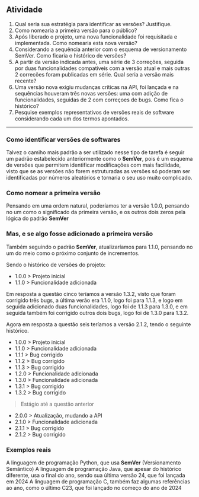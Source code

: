 ## Atividade 

1. Qual seria sua estratégia para identificar as versões? Justifique.
2. Como nomearia a primeira versão para o público?
3. Após liberado o projeto, uma nova funcionalidade foi requisitada e implementada. Como nomearia esta nova versão?
4. Considerando a sequência anterior com o esquema de versionamento SemVer. Como ficaria o histórico de versões?
5. A partir da versão indicada antes, uma série de 3 correções, seguida por duas funcionalidades compatíveis com a versão atual e mais outras 2 correcões foram publicadas em série. Qual seria a versão mais recente?
6. Uma versão nova exigiu mudanças críticas na API, foi lançada e na sequências houveram três novas versões: uma com adição de funcionalidades, seguidas de 2 com correçoes de bugs. Como fica o histórico?
7. Pesquise exemplos representativos de versões reais de software considerando cada um dos termos apontados.

---
### **Como identificar versões de softwares**

Talvez o camiho mais padrão a ser utilizado nesse tipo de tarefa é seguir um padrão estabelecido anteriormente como o **SemVer**, pois é um esquema de versões que permitem identificar modificações com mais facilidade, visto que se as versões não forem estruturadas as versões só poderam ser identificadas por números aleatórios e tornaria o seu uso muito complicado.

### **Como nomear a primeira versão**

Pensando em uma ordem natural, poderíamos ter a versão 1.0.0, pensando no um como o significado da primeira versão, e os outros dois zeros pela lógica do padrão **SemVer**

### **Mas, e se algo fosse adicionado a primeira versão**

Também seguindo o padrão **SemVer**, atualizaríamos para 1.1.0, pensando no um do meio como o próximo conjunto de incrementos.

Sendo o histórico de versões do projeto:

+ 1.0.0  > Projeto inicial 
+ 1.1.0  > Funcionalidade adicionada

Em resposta a questão cinco teríamos a versão 1.3.2, visto que foram corrigido trẽs bugs, a última verão era 1.1.0, logo foi para 1.1.3, e logo em seguida adicionado duas funcionalidades, logo foi de 1.1.3 para 1.3.0, e em seguida também foi corrigido outros dois bugs, logo foi de 1.3.0 para 1.3.2.

Agora em resposta a questão seis teríamos a versão 2.1.2, tendo o seguinte histórico.

+ 1.0.0  > Projeto inicial
+ 1.1.0  > Funcionalidade adicionada
+ 1.1.1  > Bug corrigido
+ 1.1.2  > Bug corrigido
+ 1.1.3  > Bug corrigido
+ 1.2.0  > Funcionalidade adicionada
+ 1.3.0  > Funcionalidade adicionada
+ 1.3.1  > Bug corrigido
+ 1.3.2  > Bug corrigido

>Estágio até a questão anterior

+ 2.0.0  > Atualização, mudando a API
+ 2.1.0  > Funcionalidade adicionada
+ 2.1.1  > Bug corrigido
+ 2.1.2  > Bug corrigido

### **Exemplos reais**

A linguagem de programação Python, que usa **SemVer** (Versionamento Semântico)
A linguagem de programação Java, que apesar do histórico diferente, usa o final do ano, sendo sua última versão 24, que foi lançada em 2024
A linguagem de programação C, também faz algumas referências ao ano, como o último C23, que foi lançado no começo do ano de 2024
